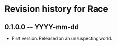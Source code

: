 # Revision history for Race

## 0.1.0.0 -- YYYY-mm-dd

* First version. Released on an unsuspecting world.

